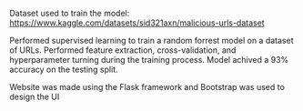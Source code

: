 Dataset used to train the model: https://www.kaggle.com/datasets/sid321axn/malicious-urls-dataset

Performed supervised learning to train a random forrest model on a dataset of URLs. Performed feature extraction, cross-validation, and hyperparameter turning during the training process. Model achived a 93% accuracy on the testing split.  

Website was made using the Flask framework and Bootstrap was used to design the UI

